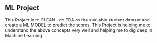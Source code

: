 ## ML Project
This Project is to CLEAN , do EDA on the avaliable student dataset and create a ML MODEL to predict the scores.
This Project is helping me to understand the above concepts very well and helping me to dig deep in Machine Learning
